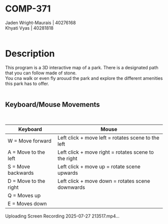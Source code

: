 # COMP-371

Jaden Wright-Maurais | 40276168 <br>
Khyati Vyas | 40281818<br><br>

<h1>Description</h1>
This program is a 3D interactive map of a park. There is a designated path that you can follow made of stone.<br>
You cna walk or even fly arouud the park and explore the different amenities this park has to offer.<br><br>

<h2>Keyboard/Mouse Movements</h2><br>

|Keyboard                                                     | Mouse                                               |
|-------------------------------------------------------------|-----------------------------------------------------|
|W = Move forward                                             | Left click + move left = rotates scene to the left  |
|A = Move to the left                                         | Left click + move right = rotates scene to the right|
|S = Move backwards                                           | Left click + move up = rotate scene upwards         |
|D = Move to the right                                        | Left click + move down = rotates scene downwards    |
|Q = Moves up                                                 |                                                     |
|E = Moves down                                               |                                                     |




Uploading Screen Recording 2025-07-27 213517.mp4…





